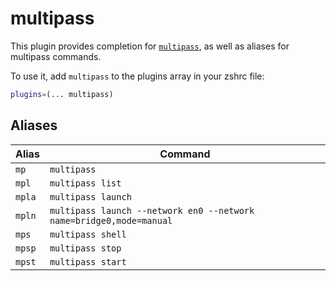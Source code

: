 # multipass

This plugin provides completion for [`multipass`](https://multipass.run), as well
as aliases for multipass commands.

To use it, add `multipass` to the plugins array in your zshrc file:

```zsh
plugins=(... multipass)
```

## Aliases

| Alias  | Command                                                             |
| ------ | ------------------------------------------------------------------- |
| `mp`   | `multipass`                                                         |
| `mpl`  | `multipass list`                                                    |
| `mpla` | `multipass launch`                                                  |
| `mpln` | `multipass launch --network en0 --network name=bridge0,mode=manual` |
| `mps`  | `multipass shell`                                                   |
| `mpsp` | `multipass stop`                                                    |
| `mpst` | `multipass start`                                                   |
